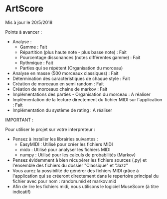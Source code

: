 # ArtScore

Mis à jour le 20/5/2018

Points à avancer :

- Analyse : 
    - Gamme : Fait
    - Répartition (plus haute note - plus basse note) : Fait
    - Pourcentage dissonances (notes différentes gamme) : Fait
    - Rythmique : Fait
    - Parties qui se répètent (Organisation du morceau)
 - Analyse en masse (500 morceaux classiques) : Fait
 - Détermination des caractéristiques de chaque style : Fait
 - Création de morceaux en semi random : Fait
 - Création de morceaux chaine de markov : Fait
 - Implémentations des parties - Organisation du morceau : A réaliser
 - Implémentation de la lecture directement du fichier MIDI sur l'application : Fait
 - Implémentation du système de rating : A réaliser
 
IMPORTANT : 

Pour utiliser le projet sur votre interpreteur : 

- Pensez à installer les librairies suivantes : 
    - EasyMIDI : Utilisé pour créer les fichiers MIDI
    - mido : Utilisé pour analyser les fichiers MIDI
    - numpy : Utilisé pour les calculs de probabilités (Markov)
- Pensez évidemment à bien récupérer les fichiers sources (.py) et l'ensemble des fichiers du dossier "Classique" et "Jazz"
- Vous aurez la possibilité de générer des fichiers MIDI grâce à l'application qui se créeront directement dans le repertoire principal du fichier avec pour nom : random.mid et markov.mid
- Afin de lire les fichiers midi, nous utilisons le logiciel MuseScore (à titre indicatif)
